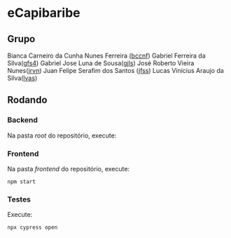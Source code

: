 # eCapibaribe

## Grupo
Bianca Carneiro da Cunha Nunes Ferreira ([bccnf](https://github.com/BiancaCarneiro))
Gabriel Ferreira da Silva([gfs4](https://github.com/gabriel-ferreira-da-silva))
Gabriel Jose Luna de Sousa([gjls](https://github.com/GabrielJLuna))
José Roberto Vieira Nunes([jrvn](https://github.com/robertovnunes))
Juan Felipe Serafim dos Santos ([jfss](https://github.com/JuanFelipeSerafim))
Lucas Vinícius Araujo da Silva([lvas](https://github.com/koga25))

## Rodando

### Backend
Na pasta *root* do repositório, execute:

### Frontend
Na pasta *frontend* do repositório, execute:

    npm start

### Testes
Execute:

    npx cypress open
